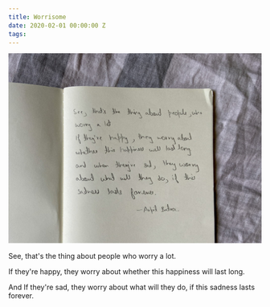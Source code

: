 ```yaml
---
title: Worrisome
date: 2020-02-01 00:00:00 Z
tags:
---
```


![](/assets/images/worry-handwritten.jpg)

See, that's the thing about people who worry a lot.

If they're happy, they worry about whether this happiness will last long.

And If they're sad, they worry about what will they do, if this sadness lasts forever.
